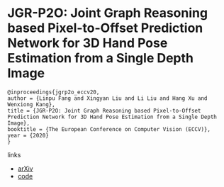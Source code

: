 # JGR-P2O: Joint Graph Reasoning based Pixel-to-Offset Prediction Network for 3D Hand Pose Estimation from a Single Depth Image

```
@inproceedings{jgrp2o_eccv20,
author = {Linpu Fang and Xingyan Liu and Li Liu and Hang Xu and Wenxiong Kang},
title = {JGR-P2O: Joint Graph Reasoning based Pixel-to-Offset Prediction Network for 3D Hand Pose Estimation from a Single Depth Image},
booktitle = {The European Conference on Computer Vision (ECCV)},
year = {2020}
}
```

links
- [arXiv](https://arxiv.org/abs/2007.04646)
- [code](https://github.com/fanglinpu/JGR-P2O)